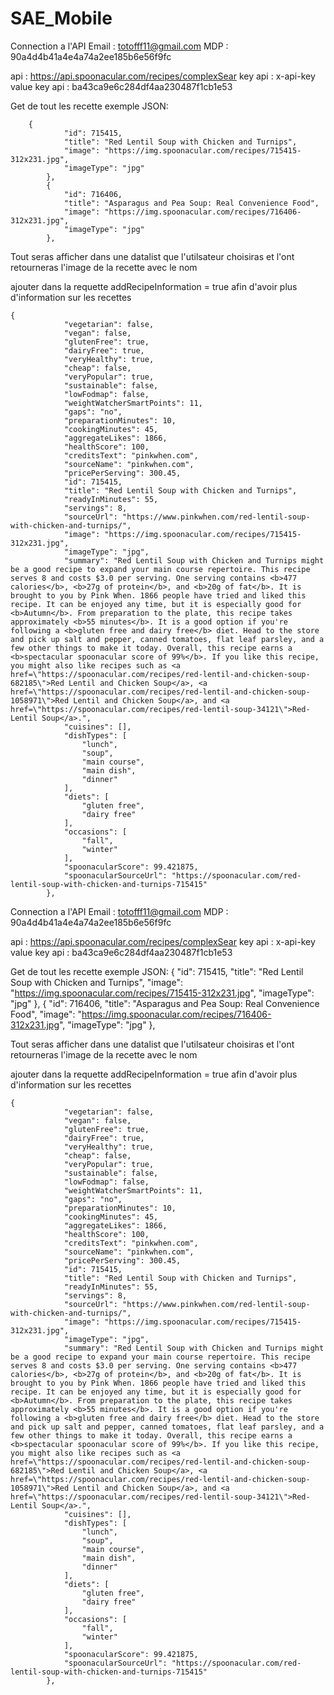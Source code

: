 # SAE_Mobile

Connection a l'API
Email : totofff11@gmail.com
MDP : 90a4d4b41a4e4a74a2ee185b6e56f9fc

api : https://api.spoonacular.com/recipes/complexSear
key api : x-api-key
value key api : ba43ca9e6c284df4aa230487f1cb1e53

Get de tout les recette exemple JSON:
```
 	{
            "id": 715415,
            "title": "Red Lentil Soup with Chicken and Turnips",
            "image": "https://img.spoonacular.com/recipes/715415-312x231.jpg",
            "imageType": "jpg"
        },
        {
            "id": 716406,
            "title": "Asparagus and Pea Soup: Real Convenience Food",
            "image": "https://img.spoonacular.com/recipes/716406-312x231.jpg",
            "imageType": "jpg"
        },
```
       
Tout seras afficher dans une datalist que l'utilsateur choisiras et l'ont retourneras l'image de la recette avec le nom

ajouter dans la requette addRecipeInformation = true afin d'avoir plus d'information sur les recettes
```
{
            "vegetarian": false,
            "vegan": false,
            "glutenFree": true,
            "dairyFree": true,
            "veryHealthy": true,
            "cheap": false,
            "veryPopular": true,
            "sustainable": false,
            "lowFodmap": false,
            "weightWatcherSmartPoints": 11,
            "gaps": "no",
            "preparationMinutes": 10,
            "cookingMinutes": 45,
            "aggregateLikes": 1866,
            "healthScore": 100,
            "creditsText": "pinkwhen.com",
            "sourceName": "pinkwhen.com",
            "pricePerServing": 300.45,
            "id": 715415,
            "title": "Red Lentil Soup with Chicken and Turnips",
            "readyInMinutes": 55,
            "servings": 8,
            "sourceUrl": "https://www.pinkwhen.com/red-lentil-soup-with-chicken-and-turnips/",
            "image": "https://img.spoonacular.com/recipes/715415-312x231.jpg",
            "imageType": "jpg",
            "summary": "Red Lentil Soup with Chicken and Turnips might be a good recipe to expand your main course repertoire. This recipe serves 8 and costs $3.0 per serving. One serving contains <b>477 calories</b>, <b>27g of protein</b>, and <b>20g of fat</b>. It is brought to you by Pink When. 1866 people have tried and liked this recipe. It can be enjoyed any time, but it is especially good for <b>Autumn</b>. From preparation to the plate, this recipe takes approximately <b>55 minutes</b>. It is a good option if you're following a <b>gluten free and dairy free</b> diet. Head to the store and pick up salt and pepper, canned tomatoes, flat leaf parsley, and a few other things to make it today. Overall, this recipe earns a <b>spectacular spoonacular score of 99%</b>. If you like this recipe, you might also like recipes such as <a href=\"https://spoonacular.com/recipes/red-lentil-and-chicken-soup-682185\">Red Lentil and Chicken Soup</a>, <a href=\"https://spoonacular.com/recipes/red-lentil-and-chicken-soup-1058971\">Red Lentil and Chicken Soup</a>, and <a href=\"https://spoonacular.com/recipes/red-lentil-soup-34121\">Red-Lentil Soup</a>.",
            "cuisines": [],
            "dishTypes": [
                "lunch",
                "soup",
                "main course",
                "main dish",
                "dinner"
            ],
            "diets": [
                "gluten free",
                "dairy free"
            ],
            "occasions": [
                "fall",
                "winter"
            ],
            "spoonacularScore": 99.421875,
            "spoonacularSourceUrl": "https://spoonacular.com/red-lentil-soup-with-chicken-and-turnips-715415"
        },
```



Connection a l'API
Email : totofff11@gmail.com
MDP : 90a4d4b41a4e4a74a2ee185b6e56f9fc

api : https://api.spoonacular.com/recipes/complexSear
key api : x-api-key
value key api : ba43ca9e6c284df4aa230487f1cb1e53

Get de tout les recette exemple JSON:
 	{
            "id": 715415,
            "title": "Red Lentil Soup with Chicken and Turnips",
            "image": "https://img.spoonacular.com/recipes/715415-312x231.jpg",
            "imageType": "jpg"
        },
        {
            "id": 716406,
            "title": "Asparagus and Pea Soup: Real Convenience Food",
            "image": "https://img.spoonacular.com/recipes/716406-312x231.jpg",
            "imageType": "jpg"
        },
        
Tout seras afficher dans une datalist que l'utilsateur choisiras et l'ont retourneras l'image de la recette avec le nom

ajouter dans la requette addRecipeInformation = true afin d'avoir plus d'information sur les recettes
```
{
            "vegetarian": false,
            "vegan": false,
            "glutenFree": true,
            "dairyFree": true,
            "veryHealthy": true,
            "cheap": false,
            "veryPopular": true,
            "sustainable": false,
            "lowFodmap": false,
            "weightWatcherSmartPoints": 11,
            "gaps": "no",
            "preparationMinutes": 10,
            "cookingMinutes": 45,
            "aggregateLikes": 1866,
            "healthScore": 100,
            "creditsText": "pinkwhen.com",
            "sourceName": "pinkwhen.com",
            "pricePerServing": 300.45,
            "id": 715415,
            "title": "Red Lentil Soup with Chicken and Turnips",
            "readyInMinutes": 55,
            "servings": 8,
            "sourceUrl": "https://www.pinkwhen.com/red-lentil-soup-with-chicken-and-turnips/",
            "image": "https://img.spoonacular.com/recipes/715415-312x231.jpg",
            "imageType": "jpg",
            "summary": "Red Lentil Soup with Chicken and Turnips might be a good recipe to expand your main course repertoire. This recipe serves 8 and costs $3.0 per serving. One serving contains <b>477 calories</b>, <b>27g of protein</b>, and <b>20g of fat</b>. It is brought to you by Pink When. 1866 people have tried and liked this recipe. It can be enjoyed any time, but it is especially good for <b>Autumn</b>. From preparation to the plate, this recipe takes approximately <b>55 minutes</b>. It is a good option if you're following a <b>gluten free and dairy free</b> diet. Head to the store and pick up salt and pepper, canned tomatoes, flat leaf parsley, and a few other things to make it today. Overall, this recipe earns a <b>spectacular spoonacular score of 99%</b>. If you like this recipe, you might also like recipes such as <a href=\"https://spoonacular.com/recipes/red-lentil-and-chicken-soup-682185\">Red Lentil and Chicken Soup</a>, <a href=\"https://spoonacular.com/recipes/red-lentil-and-chicken-soup-1058971\">Red Lentil and Chicken Soup</a>, and <a href=\"https://spoonacular.com/recipes/red-lentil-soup-34121\">Red-Lentil Soup</a>.",
            "cuisines": [],
            "dishTypes": [
                "lunch",
                "soup",
                "main course",
                "main dish",
                "dinner"
            ],
            "diets": [
                "gluten free",
                "dairy free"
            ],
            "occasions": [
                "fall",
                "winter"
            ],
            "spoonacularScore": 99.421875,
            "spoonacularSourceUrl": "https://spoonacular.com/red-lentil-soup-with-chicken-and-turnips-715415"
        },
```


